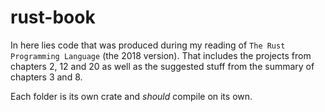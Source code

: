 # rust-book
In here lies code that was produced during my reading of `The Rust Programming Language` (the 2018 version). That includes the projects from chapters 2, 12 and 20 as well as the suggested stuff from the summary of chapters 3 and 8.

Each folder is its own crate and *should* compile  on its own.